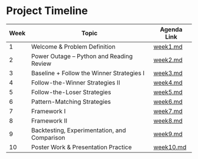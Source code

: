# Project Timeline

| Week | Topic                                        | Agenda Link            |
| ---- | -------------------------------------------- | ---------------------- |
| 1    | Welcome & Problem Definition                 | [week1.md](week1.md)   |
| 2    | Power Outage – Python and Reading Review     | [week2.md](week2.md)   |
| 3    | Baseline + Follow the Winner Strategies I    | [week3.md](week3.md)   |
| 4    | Follow-the-Winner Strategies II              | [week4.md](week4.md)   |
| 5    | Follow-the-Loser Strategies                  | [week5.md](week5.md)   |
| 6    | Pattern-Matching Strategies                  | [week6.md](week6.md)   |
| 7    | Framework I                                  | [week7.md](week7.md)   |
| 8    | Framework II                                 | [week8.md](week8.md)   |
| 9    | Backtesting, Experimentation, and Comparison | [week9.md](week9.md)   |
| 10   | Poster Work & Presentation Practice          | [week10.md](week10.md) |
